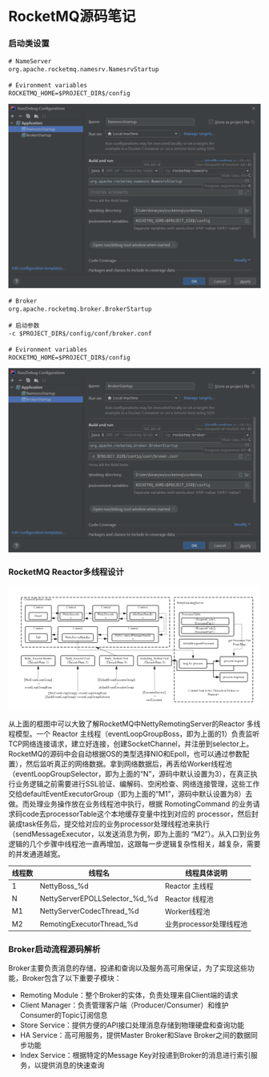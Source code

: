 # RocketMQ源码笔记

### 启动类设置

```
# NameServer
org.apache.rocketmq.namesrv.NamesrvStartup

# Evironment variables
ROCKETMQ_HOME=$PROJECT_DIR$/config
```

![1-1](img\1-1.png)

```
# Broker
org.apache.rocketmq.broker.BrokerStartup

# 启动参数
-c $PROJECT_DIR$/config/conf/broker.conf

# Evironment variables
ROCKETMQ_HOME=$PROJECT_DIR$/config
```

![1-2](img\1-2.png)

### RocketMQ Reactor多线程设计

![2-1](img\2-1.png)

从上面的框图中可以大致了解RocketMQ中NettyRemotingServer的Reactor 多线程模型。一个 Reactor 主线程（eventLoopGroupBoss，即为上面的1）负责监听 TCP网络连接请求，建立好连接，创建SocketChannel，并注册到selector上。RocketMQ的源码中会自动根据OS的类型选择NIO和Epoll，也可以通过参数配置），然后监听真正的网络数据。拿到网络数据后，再丢给Worker线程池（eventLoopGroupSelector，即为上面的“N”，源码中默认设置为3），在真正执行业务逻辑之前需要进行SSL验证、编解码、空闲检查、网络连接管理，这些工作交给defaultEventExecutorGroup（即为上面的“M1”，源码中默认设置为8）去做。而处理业务操作放在业务线程池中执行，根据 RomotingCommand 的业务请求码code去processorTable这个本地缓存变量中找到对应的 processor，然后封装成task任务后，提交给对应的业务processor处理线程池来执行（sendMessageExecutor，以发送消息为例，即为上面的 “M2”）。从入口到业务逻辑的几个步骤中线程池一直再增加，这跟每一步逻辑复杂性相关，越复杂，需要的并发通道越宽。

| 线程数 | 线程名                         | 线程具体说明            |
| ------ | ------------------------------ | ----------------------- |
| 1      | NettyBoss_%d                   | Reactor 主线程          |
| N      | NettyServerEPOLLSelector_%d_%d | Reactor 线程池          |
| M1     | NettyServerCodecThread_%d      | Worker线程池            |
| M2     | RemotingExecutorThread_%d      | 业务processor处理线程池 |

### Broker启动流程源码解析

Broker主要负责消息的存储，投递和查询以及服务高可用保证，为了实现这些功能，Broker包含了以下重要子模块：

- Remoting Module：整个Broker的实体，负责处理来自Client端的请求
- Client Manager：负责管理客户端（Producer/Consumer）和维护Consumer的Topic订阅信息
- Store Service：提供方便的API接口处理消息存储到物理硬盘和查询功能
- HA Service：高可用服务，提供Master Broker和Slave Broker之间的数据同步功能
- Index Service：根据特定的Message Key对投递到Broker的消息进行索引服务，以提供消息的快速查询